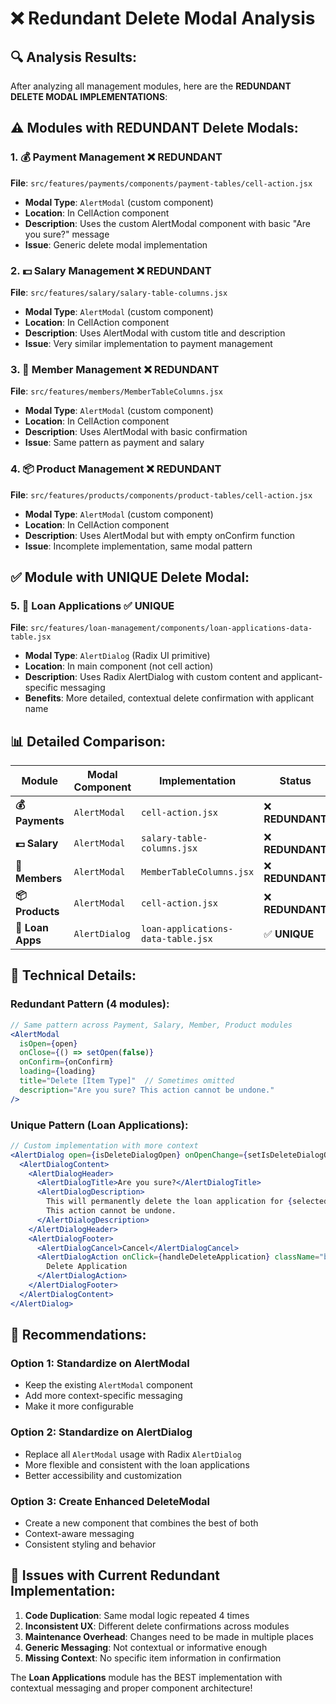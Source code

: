 # ❌ Redundant Delete Modal Analysis

## 🔍 **Analysis Results:**

After analyzing all management modules, here are the **REDUNDANT DELETE MODAL IMPLEMENTATIONS**:

## ⚠️ **Modules with REDUNDANT Delete Modals:**

### 1. **💰 Payment Management** ❌ **REDUNDANT**
**File**: `src/features/payments/components/payment-tables/cell-action.jsx`
- **Modal Type**: `AlertModal` (custom component)
- **Location**: In CellAction component
- **Description**: Uses the custom AlertModal component with basic "Are you sure?" message
- **Issue**: Generic delete modal implementation

### 2. **💵 Salary Management** ❌ **REDUNDANT**  
**File**: `src/features/salary/salary-table-columns.jsx`
- **Modal Type**: `AlertModal` (custom component)
- **Location**: In CellAction component  
- **Description**: Uses AlertModal with custom title and description
- **Issue**: Very similar implementation to payment management

### 3. **👥 Member Management** ❌ **REDUNDANT**
**File**: `src/features/members/MemberTableColumns.jsx`
- **Modal Type**: `AlertModal` (custom component)
- **Location**: In CellAction component
- **Description**: Uses AlertModal with basic confirmation
- **Issue**: Same pattern as payment and salary

### 4. **📦 Product Management** ❌ **REDUNDANT**
**File**: `src/features/products/components/product-tables/cell-action.jsx`
- **Modal Type**: `AlertModal` (custom component)
- **Location**: In CellAction component
- **Description**: Uses AlertModal but with empty onConfirm function
- **Issue**: Incomplete implementation, same modal pattern

## ✅ **Module with UNIQUE Delete Modal:**

### 5. **📄 Loan Applications** ✅ **UNIQUE**
**File**: `src/features/loan-management/components/loan-applications-data-table.jsx`
- **Modal Type**: `AlertDialog` (Radix UI primitive)
- **Location**: In main component (not cell action)
- **Description**: Uses Radix AlertDialog with custom content and applicant-specific messaging
- **Benefits**: More detailed, contextual delete confirmation with applicant name

## 📊 **Detailed Comparison:**

| Module | Modal Component | Implementation | Status |
|--------|----------------|----------------|---------|
| **💰 Payments** | `AlertModal` | `cell-action.jsx` | ❌ **REDUNDANT** |
| **💵 Salary** | `AlertModal` | `salary-table-columns.jsx` | ❌ **REDUNDANT** |
| **👥 Members** | `AlertModal` | `MemberTableColumns.jsx` | ❌ **REDUNDANT** |  
| **📦 Products** | `AlertModal` | `cell-action.jsx` | ❌ **REDUNDANT** |
| **📄 Loan Apps** | `AlertDialog` | `loan-applications-data-table.jsx` | ✅ **UNIQUE** |

## 🔧 **Technical Details:**

### **Redundant Pattern** (4 modules):
```jsx
// Same pattern across Payment, Salary, Member, Product modules
<AlertModal
  isOpen={open}
  onClose={() => setOpen(false)}
  onConfirm={onConfirm}
  loading={loading}
  title="Delete [Item Type]"  // Sometimes omitted
  description="Are you sure? This action cannot be undone."
/>
```

### **Unique Pattern** (Loan Applications):
```jsx
// Custom implementation with more context
<AlertDialog open={isDeleteDialogOpen} onOpenChange={setIsDeleteDialogOpen}>
  <AlertDialogContent>
    <AlertDialogHeader>
      <AlertDialogTitle>Are you sure?</AlertDialogTitle>
      <AlertDialogDescription>
        This will permanently delete the loan application for {selectedApplication?.fullName}. 
        This action cannot be undone.
      </AlertDialogDescription>
    </AlertDialogHeader>
    <AlertDialogFooter>
      <AlertDialogCancel>Cancel</AlertDialogCancel>
      <AlertDialogAction onClick={handleDeleteApplication} className="bg-red-600 hover:bg-red-700">
        Delete Application
      </AlertDialogAction>
    </AlertDialogFooter>
  </AlertDialogContent>
</AlertDialog>
```

## 🎯 **Recommendations:**

### **Option 1: Standardize on AlertModal** 
- Keep the existing `AlertModal` component
- Add more context-specific messaging
- Make it more configurable

### **Option 2: Standardize on AlertDialog**
- Replace all `AlertModal` usage with Radix `AlertDialog`
- More flexible and consistent with the loan applications
- Better accessibility and customization

### **Option 3: Create Enhanced DeleteModal**
- Create a new component that combines the best of both
- Context-aware messaging
- Consistent styling and behavior

## 🚨 **Issues with Current Redundant Implementation:**

1. **Code Duplication**: Same modal logic repeated 4 times
2. **Inconsistent UX**: Different delete confirmations across modules  
3. **Maintenance Overhead**: Changes need to be made in multiple places
4. **Generic Messaging**: Not contextual or informative enough
5. **Missing Context**: No specific item information in confirmation

The **Loan Applications** module has the BEST implementation with contextual messaging and proper component architecture!